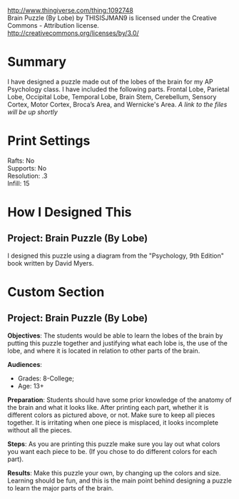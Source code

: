 http://www.thingiverse.com/thing:1092748<br>
Brain Puzzle (By Lobe) by THISISJMAN9 is licensed under the Creative Commons - Attribution license.<br>
http://creativecommons.org/licenses/by/3.0/<br>

# Summary

I have designed a puzzle made out of the lobes of the brain for my AP Psychology class. I have included the following parts. Frontal Lobe, Parietal Lobe, Occipital Lobe, Temporal Lobe, Brain Stem, Cerebellum, Sensory Cortex, Motor Cortex, Broca’s Area, and Wernicke's Area. *A link to the files will be up shortly*

# Print Settings

Rafts: No<br>
Supports: No<br>
Resolution: .3<br>
Infill: 15<br>

# How I Designed This

## Project: Brain Puzzle (By Lobe)

I designed this puzzle using a diagram from the "Psychology, 9th Edition" book written by David Myers.

# Custom Section

## Project: Brain Puzzle (By Lobe)

**Objectives**:
The students would be able to learn the lobes of the brain by putting this puzzle together and justifying what each lobe is, the use of the lobe, and where it is located in relation to other parts of the brain. 

**Audiences**:
* Grades: 8-College;
* Age: 13+ 

**Preparation**: 
Students should have some prior knowledge of the anatomy of the brain and what it looks like. After printing each part, whether it is different colors as pictured above, or not. Make sure to keep all pieces together. It is irritating when one piece is misplaced, it looks incomplete without all the pieces.

**Steps**: 
As you are printing this puzzle make sure you lay out what colors you want each piece to be. (If you chose to do different colors for each part). 

**Results**: 
Make this puzzle your own, by changing up the colors and size. Learning should be fun, and this is the main point behind designing a puzzle to learn the major parts of the brain.
